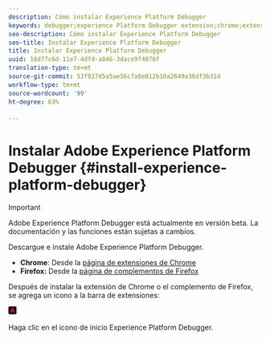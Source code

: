 ```yaml
---
description: Cómo instalar Experience Platform Debugger
keywords: debugger;experience Platform Debugger extension;chrome;extension;install
seo-description: Cómo instalar Experience Platform Debugger
seo-title: Instalar Experience Platform Debugger
title: Instalar Experience Platform Debugger
uuid: 16d77c6d-11e7-4dfd-a846-3dace9f4070f
translation-type: tm+mt
source-git-commit: 53f027d5a5ae56c7a8e812b10a2649a38df3b31d
workflow-type: tm+mt
source-wordcount: '99'
ht-degree: 63%

---
```



# Instalar Adobe Experience Platform Debugger {#install-experience-platform-debugger}

>[!IMPORTANT]
>
>Adobe Experience Platform Debugger está actualmente en versión beta. La documentación y las funciones están sujetas a cambios.

Descargue e instale Adobe Experience Platform Debugger.

* **Chrome**: Desde la [página de extensiones de Chrome](https://chrome.google.com/webstore/detail/adobe-experience-cloud-de/ocdmogmohccmeicdhlhhgepeaijenapj)
* **Firefox:** Desde la [página de complementos de Firefox](https://addons.mozilla.org/es/firefox/addon/adobe-experience-platform-dbg/)

Después de instalar la extensión de Chrome o el complemento de Firefox, se agrega un icono a la barra de extensiones:

![](assets/start-icon.jpg)

Haga clic en el icono de inicio Experience Platform Debugger.

